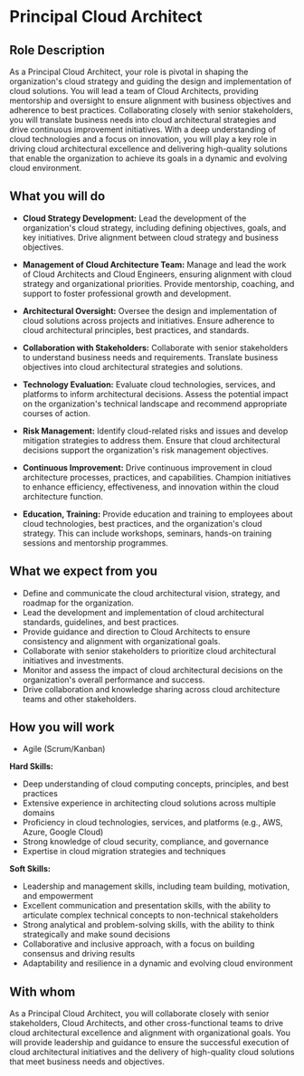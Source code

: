 # Principal Cloud Architect

## Role Description

As a Principal Cloud Architect, your role is pivotal in shaping the organization's cloud strategy and guiding the design and implementation of cloud solutions. You will lead a team of Cloud Architects, providing mentorship and oversight to ensure alignment with business objectives and adherence to best practices. Collaborating closely with senior stakeholders, you will translate business needs into cloud architectural strategies and drive continuous improvement initiatives. With a deep understanding of cloud technologies and a focus on innovation, you will play a key role in driving cloud architectural excellence and delivering high-quality solutions that enable the organization to achieve its goals in a dynamic and evolving cloud environment.

## What you will do

- **Cloud Strategy Development:** Lead the development of the organization's cloud strategy, including defining objectives, goals, and key initiatives. Drive alignment between cloud strategy and business objectives.

- **Management of Cloud Architecture Team:** Manage and lead the work of Cloud Architects and Cloud Engineers, ensuring alignment with cloud strategy and organizational priorities. Provide mentorship, coaching, and support to foster professional growth and development.

- **Architectural Oversight:** Oversee the design and implementation of cloud solutions across projects and initiatives. Ensure adherence to cloud architectural principles, best practices, and standards.

- **Collaboration with Stakeholders:** Collaborate with senior stakeholders to understand business needs and requirements. Translate business objectives into cloud architectural strategies and solutions.

- **Technology Evaluation:** Evaluate cloud technologies, services, and platforms to inform architectural decisions. Assess the potential impact on the organization's technical landscape and recommend appropriate courses of action.

- **Risk Management:** Identify cloud-related risks and issues and develop mitigation strategies to address them. Ensure that cloud architectural decisions support the organization's risk management objectives.

- **Continuous Improvement:** Drive continuous improvement in cloud architecture processes, practices, and capabilities. Champion initiatives to enhance efficiency, effectiveness, and innovation within the cloud architecture function.

- **Education, Training:** Provide education and training to employees about cloud technologies, best practices, and the organization's cloud strategy. This can include workshops, seminars, hands-on training sessions and mentorship programmes.

## What we expect from you

- Define and communicate the cloud architectural vision, strategy, and roadmap for the organization.
- Lead the development and implementation of cloud architectural standards, guidelines, and best practices.
- Provide guidance and direction to Cloud Architects to ensure consistency and alignment with organizational goals.
- Collaborate with senior stakeholders to prioritize cloud architectural initiatives and investments.
- Monitor and assess the impact of cloud architectural decisions on the organization's overall performance and success.
- Drive collaboration and knowledge sharing across cloud architecture teams and other stakeholders.

## How you will work

- Agile (Scrum/Kanban)

**Hard Skills:**

- Deep understanding of cloud computing concepts, principles, and best practices
- Extensive experience in architecting cloud solutions across multiple domains
- Proficiency in cloud technologies, services, and platforms (e.g., AWS, Azure, Google Cloud)
- Strong knowledge of cloud security, compliance, and governance
- Expertise in cloud migration strategies and techniques

**Soft Skills:**

- Leadership and management skills, including team building, motivation, and empowerment
- Excellent communication and presentation skills, with the ability to articulate complex technical concepts to non-technical stakeholders
- Strong analytical and problem-solving skills, with the ability to think strategically and make sound decisions
- Collaborative and inclusive approach, with a focus on building consensus and driving results
- Adaptability and resilience in a dynamic and evolving cloud environment

## With whom

As a Principal Cloud Architect, you will collaborate closely with senior stakeholders, Cloud Architects, and other cross-functional teams to drive cloud architectural excellence and alignment with organizational goals. You will provide leadership and guidance to ensure the successful execution of cloud architectural initiatives and the delivery of high-quality cloud solutions that meet business needs and objectives.